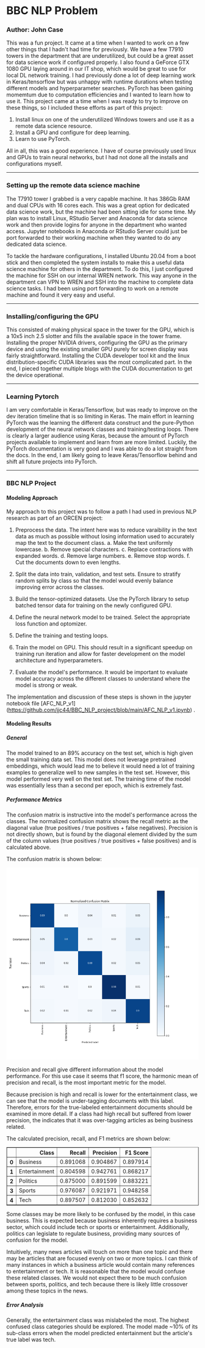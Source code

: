 # BBC NLP Problem

### Author: John Case

This was a fun project.  It came at a time when I wanted to work on a few other things that I hadn't had time for previously.  We have a few T7910 towers in the department that are underutilized, but could be a great asset for data science work if configured properly.  I also found a GeForce GTX 1080 GPU laying around in our IT shop, which would be great to use for local DL network training.  I had previously done a lot of deep learning work in Keras/tensorflow but was unhappy with runtime durations when testing different models and hyperparameter searches.  PyTorch has been gaining momemtum due to computation efficiencies and I wanted to learn how to use it.  This project came at a time when I was ready to try to improve on these things, so I included these efforts as part of this project:

1. Install linux on one of the underutilized Windows towers and use it as a remote data science resource.
2. Install a GPU and configure for deep learning.
3. Learn to use PyTorch.

All in all, this was a good experience.  I have of course previously used linux and GPUs to train neural networks, but I had not done all the installs and configurations myself.   

<hr />

### Setting up the remote data science machine

The T7910 tower I grabbed is a very capable machine.  It has 386Gb RAM and dual CPUs with 16 cores each.  This was a great option for dedicated data science work, but the machine had been sitting idle for some time.  My plan was to install Linux, RStudio Server and Anaconda for data science work and then provide logins for anyone in the department who wanted access.  Jupyter notebooks in Anaconda or RStudio Server could just be port forwarded to their working machine when they wanted to do any dedicated data science. 

To tackle the hardware configurations, I installed Ubuntu 20.04 from a boot stick and then completed the system installs to make this a useful data science machine for others in the department.  To do this, I just configured the machine for SSH on our internal WREN network.  This way anyone in the department can VPN to WREN and SSH into the machine to complete data science tasks. I had been using port forwarding to work on a remote machine and found it very easy and useful. 

<hr />

### Installing/configuring the GPU

This consisted of making physical space in the tower for the GPU, which is a 10x5 inch 2.5 slotter and fills the available space in the tower frame.  Installing the proper NVIDIA drivers, configuring the GPU as the primary device and using the existing smaller GPU purely for screen display was fairly straightforward.  Installing the CUDA developer tool kit and the linux distribution-specific CUDA libraries was the most complicated part.  In the end, I pieced together multiple blogs with the CUDA documentation to get the device operational.  

<hr />

### Learning Pytorch

I am very comfortable in Keras/Tensorflow, but was ready to improve on the dev iteration timeline that is so limiting in Keras.  The main effort in learning PyTorch was the learning the different data construct and the pure-Python development of the neural network classes and training/testing loops.  There is clearly a larger audience using Keras, because the amount of PyTorch projects available to implement and learn from are more limited.  Luckily, the PyTorch documentation is very good and I was able to do a lot straight from the docs. In the end, I am likely going to leave Keras/Tensorflow behind and shift all future projects into PyTorch. 

<hr />

### BBC NLP Project 

#### Modeling Approach

My approach to this project was to follow a path I had used in previous NLP research as part of an ORCEN project:

1. Preprocess the data.  The intent here was to reduce varaibility in the text data as much as possible without losing information used to accurately map the text to the document class. 
	a. Make the text uniformly lowercase.
	b. Remove special characters.
	c. Replace contractions with expanded words.
	d. Remove large numbers.
	e. Remove stop words.
	f. Cut the documents down to even lengths.

2. Split the data into train, validation, and test sets.  Ensure to stratify random splits by class so that the model would evenly balance improving error across the classes.

3. Build the tensor-optimized datasets.  Use the PyTorch library to setup batched tensor data for training on the newly configured GPU.  

4. Define the neural network model to be trained.  Select the appropriate loss function and optomizer.

5. Define the training and testing loops.

6. Train the model on GPU.  This should result in a significant speedup on training run iteration and allow for faster development on the model architecture and hyperparameters. 

7. Evaluate the model's performance.  It would be important to evaluate model accuracy across the different classes to understand where the model is strong or weak.  

The implementation and discussion of these steps is shown in the jupyter notebook file [AFC_NLP_v1]  (https://github.com/jjc44/BBC_NLP_project/blob/main/AFC_NLP_v1.ipynb) .

#### Modeling Results

##### General 

The model trained to an 89% accuracy on the test set, which is high given the small training data set.  This model does not leverage pretrained embeddings, which would lead me to believe it would need a lot of training examples to generalize well to new samples in the test set.  However, this model performed very well on the test set.  The training time of the model was essentially less than a second per epoch, which is extremely fast. 

##### Performance Metrics 

The confusion matrix is instructive into the model's performance across the classes.  The normalized confusion matrix shows the recall metric as the diagonal value (true positives / true positives + false negatives).  Precision is not directly shown, but is found by the diagonal element divided by the sum of the column values (true positives / true positives + false positives) and is calculated above.  

The confusion matrix is shown below:

![Confusion Matrix](/norm_conf_mx.png)


Precision and recall give different information about the model performance. For this use case it seems that f1 score, the harmonic mean of precision and recall, is the most important metric for the model.  

Because precision is high and recall is lower for the entertainment class, we can see that the model is under-tagging documents with this label. Therefore, errors for the true-labeled entertainment documents should be examined in more detail. If a class had high recall but suffered from lower precision, the indicates that it was over-tagging articles as being business related. 

The calculated precision, recall, and F1 metrics are shown below:

<table border="1" class="dataframe">
  <thead>
    <tr style="text-align: right;">
      <th></th>
      <th>Class</th>
      <th>Recall</th>
      <th>Precision</th>
      <th>F1 Score</th>
    </tr>
  </thead>
  <tbody>
    <tr>
      <th>0</th>
      <td>Business</td>
      <td>0.891068</td>
      <td>0.904867</td>
      <td>0.897914</td>
    </tr>
    <tr>
      <th>1</th>
      <td>Entertainment</td>
      <td>0.804598</td>
      <td>0.942761</td>
      <td>0.868217</td>
    </tr>
    <tr>
      <th>2</th>
      <td>Politics</td>
      <td>0.875000</td>
      <td>0.891599</td>
      <td>0.883221</td>
    </tr>
    <tr>
      <th>3</th>
      <td>Sports</td>
      <td>0.976087</td>
      <td>0.921971</td>
      <td>0.948258</td>
    </tr>
    <tr>
      <th>4</th>
      <td>Tech</td>
      <td>0.897507</td>
      <td>0.812030</td>
      <td>0.852632</td>
    </tr>
  </tbody>
</table>

Some classes may be more likely to be confused by the model, in this case business.  This is expected because business inherently requires a business sector, which could include tech or sports or entertainment.  Additionally, politics can legislate to regulate business, providing many sources of confusion for the model. 

Intuitively, many news articles will touch on more than one topic and there may be articles that are focused evenly on two or more topics.  I can think of many instances in which a business article would contain many references to entertainment or tech.  It is reasonable that the model would confuse these related classes.  We would not expect there to be much confusion between sports, politics, and tech because there is likely little crossover among these topics in the news.  

##### Error Analysis

Generally, the entertainment class was mislabeled the most.  The highest confused class categories should be explored.  The model made ~10% of its sub-class errors when the model predicted entertainment but the article's true label was tech.


